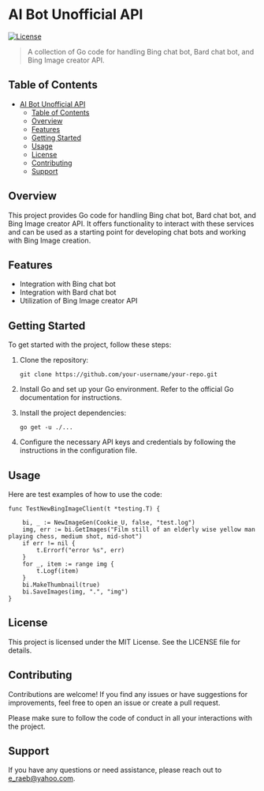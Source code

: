 # AI Bot Unofficial API

[![License](https://img.shields.io/badge/License-MIT-blue.svg)](https://opensource.org/licenses/MIT)

> A collection of Go code for handling Bing chat bot, Bard chat bot, and Bing Image creator API.

## Table of Contents

- [AI Bot Unofficial API](#ai-bot-unofficial-api)
  - [Table of Contents](#table-of-contents)
  - [Overview](#overview)
  - [Features](#features)
  - [Getting Started](#getting-started)
  - [Usage](#usage)
  - [License](#license)
  - [Contributing](#contributing)
  - [Support](#support)

## Overview

This project provides Go code for handling Bing chat bot, Bard chat bot, and Bing Image creator API. It offers functionality to interact with these services and can be used as a starting point for developing chat bots and working with Bing Image creation.

## Features

- Integration with Bing chat bot
- Integration with Bard chat bot
- Utilization of Bing Image creator API

## Getting Started

To get started with the project, follow these steps:

1. Clone the repository:

   ```shell
   git clone https://github.com/your-username/your-repo.git
   ```

2. Install Go and set up your Go environment. Refer to the official Go documentation for instructions.
3. Install the project dependencies:
   ```shell
   go get -u ./...
   ```
4. Configure the necessary API keys and credentials by following the instructions in the configuration file.

## Usage

Here are test examples of how to use the code:

```
func TestNewBingImageClient(t *testing.T) {

	bi, _ := NewImageGen(Cookie_U, false, "test.log")
	img, err := bi.GetImages("Film still of an elderly wise yellow man playing chess, medium shot, mid-shot")
	if err != nil {
		t.Errorf("error %s", err)
	}
	for _, item := range img {
		t.Logf(item)
	}
	bi.MakeThumbnail(true)
	bi.SaveImages(img, ".", "img")
}
```

## License

This project is licensed under the MIT License. See the LICENSE file for details.

## Contributing

Contributions are welcome! If you find any issues or have suggestions for improvements, feel free to open an issue or create a pull request.

Please make sure to follow the code of conduct in all your interactions with the project.

## Support

If you have any questions or need assistance, please reach out to e_raeb@yahoo.com.
